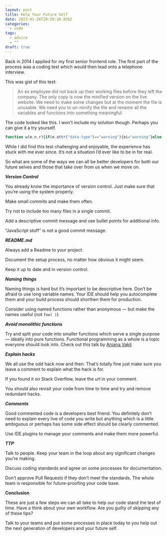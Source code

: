 ```yaml
---
layout: post
title: Help Your Future Self
date: 2023-01-26T20:59:18.856Z
categories:
  - code
tags:
  - advice
  - ""
draft: true
---
```

Back in 2014 I applied for my first senior frontend role. The first part of the process was a coding test which would then lead onto a telephone interview.

This was gist of this test:

> An ex employee did not back up their working files before they left the company. The only copy is now the minified version on the live website. We need to make some changes but at the moment the file is unusable. We need you to un-minify the file and rename all the variables and functions into something meaningful.

The code looked like this. I won't include my solution though. Perhaps you can give it a try yourself.

```javascript
function w(e,n,r){if(e.attr("data-type")=="warning"){ei="warning"}else if(e.attr("data-type")=="error"){ei="error"}else{ei="info"}id="tt"+Math.floor(Math.random()*1e4);$u=e.attr("data-u").split("<br/>");var i={id:id,type:ei,u:$u};var s=y.render(t,i);$("body").append(s);$("#"+id).css({top:n,left:r}).hide().stop(true,false).fadeIn(200)}function q(){$("#"+id).stop(true,false).fadeOut(200,function(){$(this).remove()})}y=Mustache;var r={};var t='<div class="nvTt" id="{{id}}"><span class="nvTt--corner nvTt--{{type}}"></span><p class="nvTt--u">{{#u}}{{.}}<br/>{{/u}}</p></div>';var ei="",$u="",id="";$(document).on("mouseover mouseout mousedown",".e",function(e){var t=$(this);if(e.type=="mouseover"){var n=e.pageY+10,r=e.pageX+10;w(t,n,r)}else{q()}t.on("remove",function(e){q()})});r.add=function(e,t,n){e.addClass("e").attr({"data-u":t,"data-type":n||""})};r.destroy=function(e){e.removeClass("e")}
```

While I did find this test challenging and enjoyable, the experience has stuck with me ever since. It’s not a situation I’d ever like to be in for real.

So what are some of the ways we can all be better developers for both our future selves and those that take over from us when we move on.

***Version Control***

You already know the importance of version control. Just make sure that you’re using the system properly.

Make small commits and make them often.

Try not to include too many files in a single commit.

Add a descriptive commit message and use bullet points for additional info.

“JavaScript stuff” is not a good commit message.

***README.md***

Always add a Readme to your project.

Document the setup process, no matter how obvious it might seem.

Keep it up to date and in version control.

***Naming things***

Naming things is hard but it’s important to be descriptive here. Don’t be afraid to use long variable names. Your IDE should help you autocomplete them and your build process should shorthen them for production.

Consider using named functions rather than anonymous — but make the names useful (not `foo( )`).

***Avoid monolithic functions***

Try and split your code into smaller functions which serve a single purpose — ideally into pure functions. Functional programming as a whole is a topic everyone should look into. Check out this talk by [Anjana Vakil](https://www.youtube.com/watch?v=e-5obm1G_FY).

***Explain hacks***

We all use the odd hack now and then. That’s totally fine just make sure you leave a comment to explain what the hack is for.

If you found it on Stack Overflow, leave the url in your comment.

You should also revisit your code from time to time and try and remove redundant hacks.

***Comments***

Good commented code is a developers best friend. You definitely don’t need to explain every live of code you write but anything which is a little ambiguous or perhaps has some side effect should be clearly commented.

Use IDE plugins to manage your comments and make them more powerful.

***TTP***

Talk to people. Keep your team in the loop about any significant changes you’re making.

Discuss coding standards and agree on some processes for documentation.

Don’t approve Pull Requests if they don’t meet the standards. The whole team is responsible for future-proofing your code base.

**Conclusion**

These are just a few steps we can all take to help our code stand the test of time. Have a think about your own workflow. Are you guilty of skipping any of these tips?

Talk to your teams and put some processes in place today to you help out the next generation of developers and your future self.